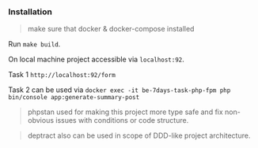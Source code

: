 ### Installation

> make sure that docker & docker-compose installed

Run `make build`.

On local machine project accessible via `localhost:92`. 

Task 1 `http://localhost:92/form`

Task 2 can be used via `docker exec -it be-7days-task-php-fpm php bin/console app:generate-summary-post`

> phpstan used for making this project more type safe and fix non-obvious issues with conditions or code structure. 

> deptract also can be used in scope of DDD-like project architecture.
